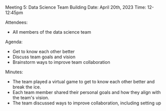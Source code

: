 Meeting 5: Data Science Team Building
Date: April 20th, 2023
Time: 12-12:45pm

Attendees:

- All members of the data science team

Agenda:

- Get to know each other better
- Discuss team goals and vision
- Brainstorm ways to improve team collaboration

Minutes:

- The team played a virtual game to get to know each other better and break the ice.
- Each team member shared their personal goals and how they align with the team's vision.
- The team discussed ways to improve collaboration, including setting up
